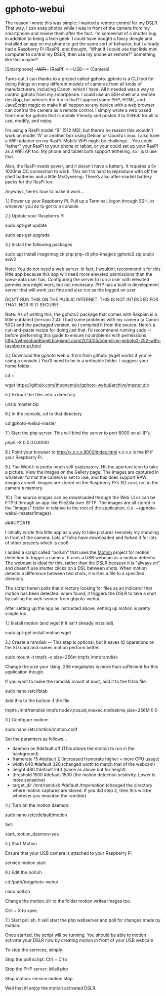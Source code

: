 gphoto-webui
============

The reason I wrote this was simple: I wanted a remote control for my DSLR. That way, I can snap photos while I was in front of the camera from my smartphone and review them after the fact. I’m somewhat of a shutter bug in addition to being a tech geek. I could have bought a fancy dongle and installed an app on my phone to get the same sort of behavior, but I already had a Raspberry Pi (RasPi), and thought, “What if I could use that little mini computer to control my DSLR, then use my phone as remote?” Something like this maybe?

[Smartphone] ~~~WiFi~~~ [RasPI] >—USB—< [Camera]

Turns out, I can thanks to a project called gphoto. gphoto is a CLI tool for doing things on many different models of cameras from all kinds of manufacturers, including Canon, which I have. All it needed was a way to control gphoto from my smartphone. I could use an SSH shell or a remote desktop, but where’s the fun in that? I applied some PHP, HTML, and JavaScript magic to make it all happen so any device with a web browser can control the camera as a remote control. I simply wrote a web based front-end for gphoto that is mobile friendly and posted it to GitHub for all to use, modify, and enjoy.

I’m using a RasPi model “B” (512 MB), but there’s no reason this wouldn’t work on model “A” or another box using Debian or Ubuntu Linux. I also have a WiFi adapter on my RasPi. Mobile WiFi might be challenge… You could “tether” your RasPi to your phone or tablet, or your could set up your RasPi as a WiFi AP too. My phone and tablet both support tethering, so I just use that.

Also, the RasPi needs power, and it doesn’t have a battery. It requires a 5v 1000ma DC connection to work. This isn’t to hard to reproduce with off the shelf batteries and a little McGyvering. There’s also after-market battery packs for the RasPi too.

Anyways, here’s how to make it work…

1.) Power up your Raspberry Pi. Pull up a Terminal, logon through SSH, or whatever you do to get to a console.

2.) Update your Raspberry Pi

sudo apt-get update

sudo apt-get upgrade

3.) Install the following packages.

sudo apt install imagemagick php php-cli php-imagick gphoto2 zip unzip exiv2

Note: You do not need a web server. In fact, I wouldn’t recommend it for this little app because this app will need more elevated permissions than the www-data user has. Configuring the server to run a user with elevated permissions might work, but not necessary. PHP has a built in development server that will work just fine and also run as the logged on user. 

DON'T RUN THIS ON THE PUBLIC INTERNET. THIS IS NOT INTENDED FOR THAT, NOR IS IT SECURE! 

Note: As of writing this, the gphoto2 package that comes with Raspian is a little outdated (version 2.4). I had some problems with my camera (a Canon 50D) and the packaged version, so I compiled it from the source. Here’s a cut-and-paste recipe for doing just that. I’d recommend running sudo -i before performing this guide to ensure no problems with permissions. http://whysohardtoget.blogspot.com/2013/05/compiling-gphoto2-252-with-raspberry-pi.html

4.) Download the gphoto web ui from from github. (wget works if you're using a console.) You'll need to be in a writeable folder. I suggest your home folder.

cd ~

wget https://github.com/theonemule/gphoto-webui/archive/master.zip

5.) Extract the files into a directory

unzip master.zip

6.) In the console, cd to that directory

cd gphoto-webui-master

7.) Start the php server. This will bind the server to port 8000 on all IP’s.

php5 -S 0.0.0.0:8000

8.) Point your browser to http://x.x.x.x:8000/index.html x.x.x.x is the IP if your Raspberry Pi.

9.) The WebUI is pretty much self explanatory. Hit the aperture icon to take a picture. View the images on the Gallery page. The images are captured in whatever format the camera is set to use, and this does support RAW images as well. Images are stored on the Raspberry Pi's SD card, not in the camera's memory.

10.) The source images can be downloaded through the Web UI or can be FTP'd through an app like FileZilla over SFTP. The images are all stored in the "images" folder in relative to the root of the application. (i.e. ~/gphoto-webui-master/images) .


###UPDATE:

I initially wrote this little app as a way to take pictures remotely my standing in front of the camera. Lots of folks have downloaded and forked it for lots of other projects which is cool!

I added a script called "poll.sh" that uses the [Motion](http://www.lavrsen.dk/foswiki/bin/view/Motion/WebHome) project for motion detection to trigger a camera. It uses a USB webcam as a motion detector. The webcam is ideal for this, rather than the DSLR because it is "always on" and doesn't use shutter clicks on a DSL between shots. When motion detects a difference between two shots, it writes a file to a specified directory. 

The script herein polls that directory looking for files as an indicator that motion has been detected. when found, it triggers the DSLR to take a shot by calling the web service from ghpoto-webui. 

After setting up the app as instructed above, setting up motion is pretty simple too.

1.) Install motion (and wget if it isn't already installed).

sudo apt-get install motion wget

2.) Create a ramdisk -- This step is optional, but it saves IO operations on the SD card and makes motion perform better.

sudo mount -t tmpfs -o size=256m tmpfs /mnt/ramdisk

Change the size your liking. 256 megabytes is more than suffecient for this applicaiton though.

If you want to make the ramdisk mount at boot, add it to the fstab file.

sudo nano /etc/fstab

Add this to the buttom if the file.

tmpfs /mnt/ramdisk tmpfs nodev,nosuid,noexec,nodiratime,size=256M   0 0

3.) Configure motion:

sudo nano /etc/motion/motion.conf

Set the paramters as follows...

* daemon on #default off (This allows the motion to run in the background)
* framerate 15 #default 2 (increased framerate higher = more CPU usage)
* width 640 #default 320 (changed width to match that of the webcam)
* height 480 #default 240 (same as above but for height)
* threshold 1500 #default 1500 (the motion detection sesitivity. Lower is more sensetive)
* target_dir /mnt/ramdisk #default /tmp/motion (changed the directory where motion captures are stored. If you did step 2, then this will be wherever you mounted the ramdisk)

4.) Turn on the motion daemon:

sudo nano /etc/default/motion

Set:

start_motion_daemon=yes

5.) Start Motion

Ensure that your USB camera is attached to your Raspberry Pi

service motion start

6.) Edit the poll.sh

cd /path/to/gphoto-webui

nano poll.sh 

Change the motion_dir to the folder motion writes images too.

Ctrl + X to save.

7.) Start poll.sh. It will start the php webserver and poll for changes made by motion.

Once started, the script will be running. You should be able to motion activate your DSLR now by creating motion in front of your USB webcam

To stop the services, simply:

Stop the poll script:
Ctrl + C to 

Stop the PHP server:
killall php

Stop motion:
service motion stop

Well that it! enjoy the motion activated DSLR.
